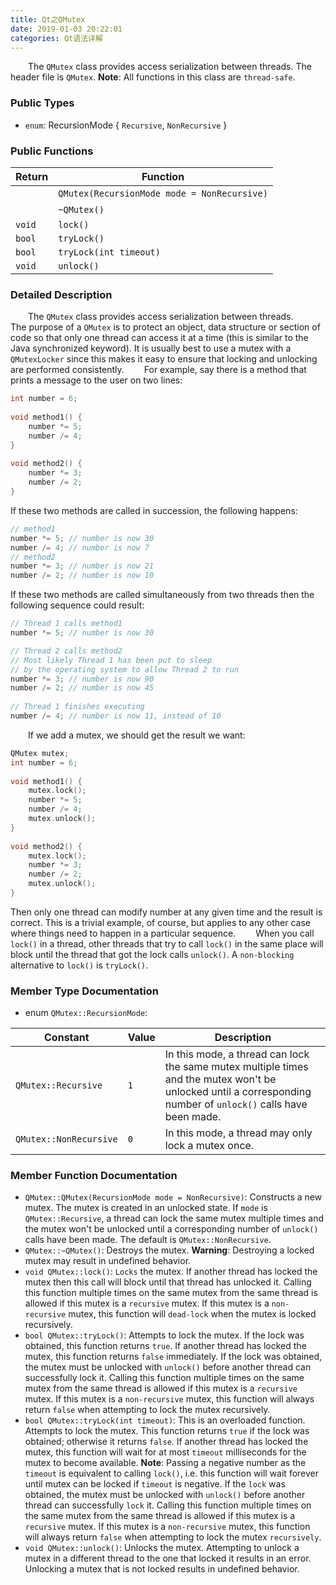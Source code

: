 ```yaml
---
title: Qt之QMutex
date: 2019-01-03 20:22:01
categories: Qt语法详解
---
```

&emsp;&emsp;The `QMutex` class provides access serialization between threads. The header file is `QMutex`. **Note**: All functions in this class are `thread-safe`.

### Public Types

- `enum`: RecursionMode { `Recursive`, `NonRecursive` }

### Public Functions

Return | Function
-------|--------
       | `QMutex(RecursionMode mode = NonRecursive)`
       | `~QMutex()`
`void` | `lock()`
`bool` | `tryLock()`
`bool` | `tryLock(int timeout)`
`void` | `unlock()`

### Detailed Description

&emsp;&emsp;The `QMutex` class provides access serialization between threads.
&emsp;&emsp;The purpose of a `QMutex` is to protect an object, data structure or section of code so that only one thread can access it at a time (this is similar to the Java synchronized keyword). It is usually best to use a mutex with a `QMutexLocker` since this makes it easy to ensure that locking and unlocking are performed consistently.
&emsp;&emsp;For example, say there is a method that prints a message to the user on two lines:

``` cpp
int number = 6;
​
void method1() {
    number *= 5;
    number /= 4;
}
​
void method2() {
    number *= 3;
    number /= 2;
}
```

If these two methods are called in succession, the following happens:

``` cpp
// method1
number *= 5; // number is now 30
number /= 4; // number is now 7
// method2
number *= 3; // number is now 21
number /= 2; // number is now 10
```

If these two methods are called simultaneously from two threads then the following sequence could result:

``` cpp
// Thread 1 calls method1
number *= 5; // number is now 30

// Thread 2 calls method2
// Most likely Thread 1 has been put to sleep
// by the operating system to allow Thread 2 to run
number *= 3; // number is now 90
number /= 2; // number is now 45
​
// Thread 1 finishes executing
number /= 4; // number is now 11, instead of 10
```

&emsp;&emsp;If we add a mutex, we should get the result we want:

``` cpp
QMutex mutex;
int number = 6;
​
void method1() {
    mutex.lock();
    number *= 5;
    number /= 4;
    mutex.unlock();
}
​
void method2() {
    mutex.lock();
    number *= 3;
    number /= 2;
    mutex.unlock();
}
```

Then only one thread can modify number at any given time and the result is correct. This is a trivial example, of course, but applies to any other case where things need to happen in a particular sequence.
&emsp;&emsp;When you call `lock()` in a thread, other threads that try to call `lock()` in the same place will block until the thread that got the lock calls `unlock()`. A `non-blocking` alternative to `lock()` is `tryLock()`.

### Member Type Documentation

- enum `QMutex::RecursionMode`:

Constant               | Value | Description
-----------------------|-------|------------
`QMutex::Recursive`    | `1`   | In this mode, a thread can lock the same mutex multiple times and the mutex won't be unlocked until a corresponding number of `unlock()` calls have been made.
`QMutex::NonRecursive` | `0`   | In this mode, a thread may only lock a mutex once.

### Member Function Documentation

- `QMutex::QMutex(RecursionMode mode = NonRecursive)`: Constructs a new mutex. The mutex is created in an unlocked state. If `mode` is `QMutex::Recursive`, a thread can lock the same mutex multiple times and the mutex won't be unlocked until a corresponding number of `unlock()` calls have been made. The default is `QMutex::NonRecursive`.
- `QMutex::~QMutex()`: Destroys the mutex. **Warning**: Destroying a locked mutex may result in undefined behavior.
- `void QMutex::lock()`: `Locks` the mutex. If another thread has locked the mutex then this call will block until that thread has unlocked it. Calling this function multiple times on the same mutex from the same thread is allowed if this mutex is a `recursive` mutex. If this mutex is a `non-recursive` mutex, this function will `dead-lock` when the mutex is locked recursively.
- `bool QMutex::tryLock()`: Attempts to lock the mutex. If the lock was obtained, this function returns `true`. If another thread has locked the mutex, this function returns `false` immediately. If the lock was obtained, the mutex must be unlocked with `unlock()` before another thread can successfully lock it. Calling this function multiple times on the same mutex from the same thread is allowed if this mutex is a `recursive` mutex. If this mutex is a `non-recursive` mutex, this function will always return `false` when attempting to lock the mutex recursively.
- `bool QMutex::tryLock(int timeout)`: This is an overloaded function. Attempts to lock the mutex. This function returns `true` if the lock was obtained; otherwise it returns `false`. If another thread has locked the mutex, this function will wait for at most `timeout` milliseconds for the mutex to become available. **Note**: Passing a negative number as the `timeout` is equivalent to calling `lock()`, i.e. this function will wait forever until mutex can be locked if `timeout` is negative. If the `lock` was obtained, the mutex must be unlocked with `unlock()` before another thread can successfully `lock` it. Calling this function multiple times on the same mutex from the same thread is allowed if this mutex is a `recursive` mutex. If this mutex is a `non-recursive` mutex, this function will always return `false` when attempting to lock the mutex `recursively`.
- `void QMutex::unlock()`: Unlocks the mutex. Attempting to unlock a mutex in a different thread to the one that locked it results in an error. Unlocking a mutex that is not locked results in undefined behavior.